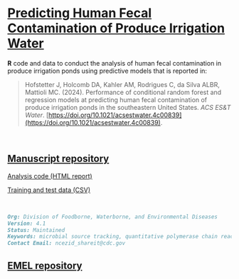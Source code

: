 # [Predicting Human Fecal Contamination of Produce Irrigation Water](https://cdcgov.github.io/WDPB_EMEL/manuscripts/irrigation_models/)

**R** code and data to conduct the analysis of human fecal contamination in produce irrigation ponds using predictive models that is reported in:

> Hofstetter J, Holcomb DA, Kahler AM, Rodrigues C, da Silva ALBR, Mattioli MC. (2024). Performance of conditional random forest and regression models at predicting human fecal contamination of produce irrigation ponds in the southeastern United States. *ACS ES&T Water*. [https://doi.org/10.1021/acsestwater.4c00839](https://doi.org/10.1021/acsestwater.4c00839).

<br />

## [Manuscript repository](https://github.com/CDCgov/WDPB_EMEL/tree/main/manuscripts/irrigation_models)

[Analysis code (HTML report)](predict_irrigation_hf183.html)

[Training and test data (CSV)](pond_data.csv)

<br />


```md
Org: Division of Foodborne, Waterborne, and Environmental Diseases
Version: 4.1 
Status: Maintained
Keywords: microbial source tracking, quantitative polymerase chain reaction (qPCR), dead-end ultrafiltration (DEUF), predictive modeling, conditional random forest, agricultural water, fresh produce safety, foodborne illness  
Contact Email: ncezid_shareit@cdc.gov
```

## [EMEL repository](https://github.com/CDCgov/WDPB_EMEL/)
